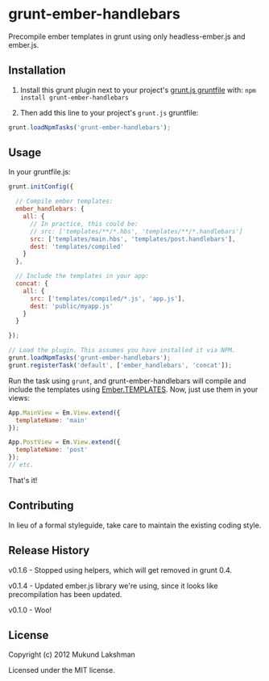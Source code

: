 # grunt-ember-handlebars

Precompile ember templates in grunt using only headless-ember.js and ember.js.

## Installation
1. Install this grunt plugin next to your project's
[grunt.js gruntfile][grunt_getting_started]
with: `npm install grunt-ember-handlebars`

2. Then add this line to your project's `grunt.js` gruntfile:
  ```javascript
  grunt.loadNpmTasks('grunt-ember-handlebars');
  ```

## Usage
In your gruntfile.js:

```javascript
grunt.initConfig({

  // Compile ember templates:
  ember_handlebars: {
    all: {
      // In practice, this could be:
      // src: ['templates/**/*.hbs', 'templates/**/*.handlebars']
      src: ['templates/main.hbs', 'templates/post.handlebars'],
      dest: 'templates/compiled'
    }
  },

  // Include the templates in your app:
  concat: {
    all: {
      src: ['templates/compiled/*.js', 'app.js'],
      dest: 'public/myapp.js'
    }
  }

});

// Load the plugin. This assumes you have installed it via NPM.
grunt.loadNpmTasks('grunt-ember-handlebars');
grunt.registerTask('default', ['ember_handlebars', 'concat']);
```

Run the task using `grunt`, and grunt-ember-handlebars will compile and include
the templates using
[Ember.TEMPLATES][ember_docs_templates].
Now, just use them in your views:

```javascript
App.MainView = Em.View.extend({
  templateName: 'main'
});

App.PostView = Em.View.extend({
  templateName: 'post'
});
// etc.
```

That's it!

## Contributing
In lieu of a formal styleguide, take care to maintain the existing coding
style.
## Release History
v0.1.6 - Stopped using helpers, which will get removed in grunt 0.4.

v0.1.4 - Updated ember.js library we're using, since it looks like
         precompilation has been updated.

v0.1.0 - Woo!

## License
Copyright (c) 2012 Mukund Lakshman

Licensed under the MIT license.

[grunt_getting_started]: https://github.com/cowboy/grunt/blob/master/docs/getting_started.md
[ember_docs_templates]: http://docs.emberjs.com/symbols/Ember.html#method=.TEMPLATES

